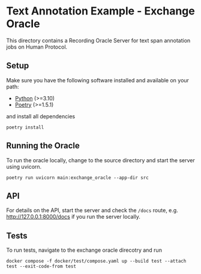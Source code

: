 # Text Annotation Example - Exchange Oracle

This directory contains a Recording Oracle Server for text span annotation jobs on Human Protocol.

## Setup
Make sure you have the following software installed and available on your path:

- [Python](https://www.python.org/downloads/) (>=3.10)
- [Poetry](https://python-poetry.org/docs/#installing-with-the-official-installer) (>=1.5.1)

and install all dependencies

```shell
poetry install
```

## Running the Oracle
To run the oracle locally, change to the source directory and start the server using uvicorn.

````shell
poetry run uvicorn main:exchange_oracle --app-dir src
````

## API

For details on the API, start the server and check the `/docs` route, e.g. http://127.0.0.1:8000/docs if you run the server locally.

## Tests

To run tests, navigate to the exchange oracle direcotry and run

````shell
docker compose -f docker/test/compose.yaml up --build test --attach test --exit-code-from test
````